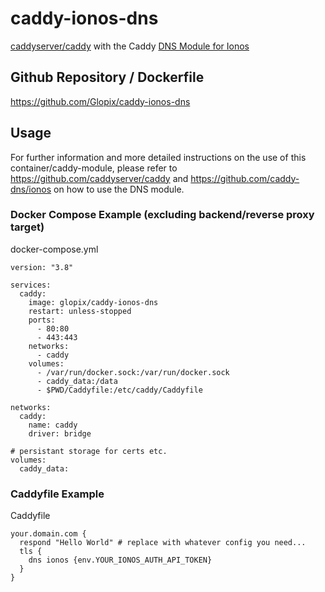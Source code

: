 # caddy-ionos-dns
[caddyserver/caddy](https://github.com/caddyserver/caddy) with the Caddy [DNS Module for Ionos](https://github.com/caddy-dns/ionos)

## Github Repository / Dockerfile
https://github.com/Glopix/caddy-ionos-dns

## Usage
For further information and more detailed instructions on the use of this container/caddy-module, please refer to https://github.com/caddyserver/caddy and https://github.com/caddy-dns/ionos on how to use the DNS module.

### Docker Compose Example (excluding backend/reverse proxy target)
docker-compose.yml
```
version: "3.8"

services:
  caddy:
    image: glopix/caddy-ionos-dns
    restart: unless-stopped
    ports:
      - 80:80
      - 443:443
    networks:
      - caddy
    volumes:
      - /var/run/docker.sock:/var/run/docker.sock
      - caddy_data:/data    
      - $PWD/Caddyfile:/etc/caddy/Caddyfile

networks:
  caddy:
    name: caddy
    driver: bridge

# persistant storage for certs etc.
volumes:
  caddy_data:
```

### Caddyfile Example
Caddyfile
```
your.domain.com {
  respond "Hello World"	# replace with whatever config you need...
  tls {
    dns ionos {env.YOUR_IONOS_AUTH_API_TOKEN}
  }
}
```
